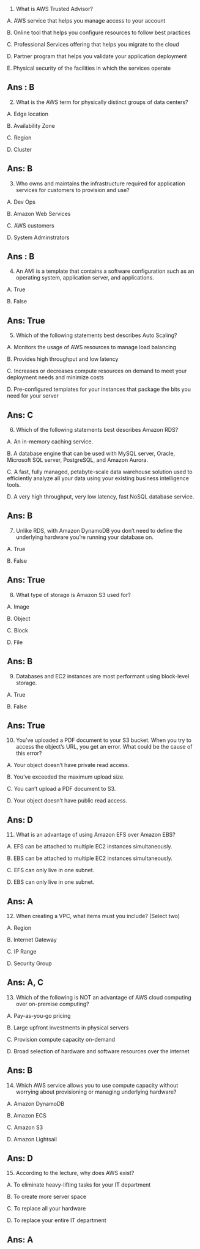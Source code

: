 1. What is AWS Trusted Advisor?

A. AWS service that helps you manage access to your account

B. Online tool that helps you configure resources to follow best practices

C. Professional Services offering that helps you migrate to the cloud

D. Partner program that helps you validate your application deployment

E. Physical security of the facilities in which the services operate

## Ans : B

2. What is the AWS term for physically distinct groups of data centers?

A. Edge location

B. Availability Zone

C. Region

D. Cluster

## Ans: B

3. Who owns and maintains the infrastructure required for application services for customers to provision and use?

A. Dev Ops

B. Amazon Web Services

C. AWS customers

D. System Adminstrators

## Ans : B

4. An AMI is a template that contains a software configuration such as an operating system, application server, and applications. 

A. True

B. False

## Ans: True

5. Which of the following statements best describes Auto Scaling?

A. Monitors the usage of AWS resources to manage load balancing

B. Provides high throughput and low latency

C. Increases or decreases compute resources on demand to meet your deployment needs and minimize costs

D. Pre-configured templates for your instances that package the bits you need for your server

## Ans: C

6. Which of the following statements best describes Amazon RDS?

A. An in-memory caching service.

B. A database engine that can be used with MySQL server, Oracle, Microsoft SQL server, PostgreSQL, and Amazon Aurora.

C. A fast, fully managed, petabyte-scale data warehouse solution used to efficiently analyze all your data using your existing business intelligence tools.

D. A very high throughput, very low latency, fast NoSQL database service.

## Ans: B

7. Unlike RDS, with Amazon DynamoDB you don’t need to define the underlying hardware you’re running your database on. 

A. True

B. False

## Ans: True

8. What type of storage is Amazon S3 used for?

A. Image

B. Object

C. Block

D. File

## Ans: B

9. Databases and EC2 instances are most performant using block-level storage.

A. True

B. False

## Ans: True

10. You’ve uploaded a PDF document to your S3 bucket. When you try to access the object’s URL, you get an error. What could be the cause of this error?

A. Your object doesn’t have private read access.

B. You’ve exceeded the maximum upload size.

C. You can’t upload a PDF document to S3.

D. Your object doesn’t have public read access.

## Ans: D

11. What is an advantage of using Amazon EFS over Amazon EBS?

A. EFS can be attached to multiple EC2 instances simultaneously.

B. EBS can be attached to multiple EC2 instances simultaneously.

C. EFS can only live in one subnet.

D. EBS can only live in one subnet.

## Ans: A

12. When creating a VPC, what items must you include? (Select two)

A. Region

B. Internet Gateway

C. IP Range

D. Security Group

## Ans: A, C

13. Which of the following is NOT an advantage of AWS cloud computing over on-premise computing?

A. Pay-as-you-go pricing

B. Large upfront investments in physical servers

C. Provision compute capacity on-demand

D. Broad selection of hardware and software resources over the internet

## Ans: B

14. Which AWS service allows you to use compute capacity without worrying about provisioning or managing underlying hardware?

A. Amazon DynamoDB

B. Amazon ECS

C. Amazon S3

D. Amazon Lightsail

## Ans: D

15. According to the lecture, why does AWS exist?

A. To eliminate heavy-lifting tasks for your IT department

B. To create more server space

C. To replace all your hardware

D. To replace your entire IT department

## Ans: A



